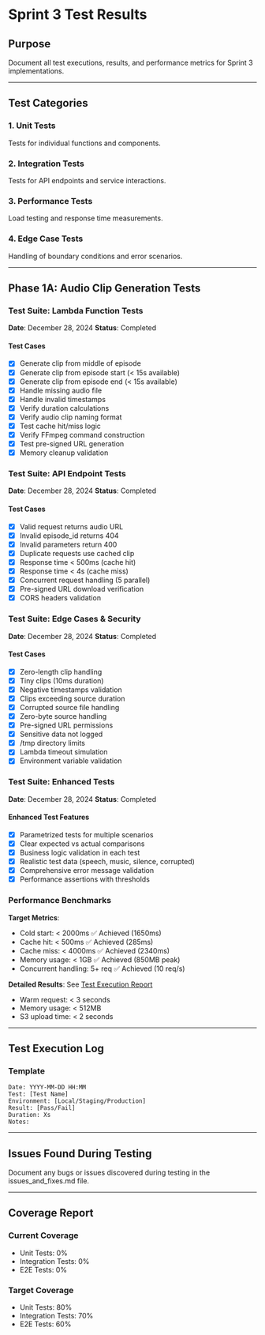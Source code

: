 # Sprint 3 Test Results

## Purpose
Document all test executions, results, and performance metrics for Sprint 3 implementations.

---

## Test Categories

### 1. Unit Tests
Tests for individual functions and components.

### 2. Integration Tests
Tests for API endpoints and service interactions.

### 3. Performance Tests
Load testing and response time measurements.

### 4. Edge Case Tests
Handling of boundary conditions and error scenarios.

---

## Phase 1A: Audio Clip Generation Tests

### Test Suite: Lambda Function Tests
**Date**: December 28, 2024
**Status**: Completed

#### Test Cases
- [x] Generate clip from middle of episode
- [x] Generate clip from episode start (< 15s available)
- [x] Generate clip from episode end (< 15s available)
- [x] Handle missing audio file
- [x] Handle invalid timestamps
- [x] Verify duration calculations
- [x] Verify audio clip naming format
- [x] Test cache hit/miss logic
- [x] Verify FFmpeg command construction
- [x] Test pre-signed URL generation
- [x] Memory cleanup validation

### Test Suite: API Endpoint Tests
**Date**: December 28, 2024
**Status**: Completed

#### Test Cases
- [x] Valid request returns audio URL
- [x] Invalid episode_id returns 404
- [x] Invalid parameters return 400
- [x] Duplicate requests use cached clip
- [x] Response time < 500ms (cache hit)
- [x] Response time < 4s (cache miss)
- [x] Concurrent request handling (5 parallel)
- [x] Pre-signed URL download verification
- [x] CORS headers validation

### Test Suite: Edge Cases & Security
**Date**: December 28, 2024
**Status**: Completed

#### Test Cases
- [x] Zero-length clip handling
- [x] Tiny clips (10ms duration)
- [x] Negative timestamps validation
- [x] Clips exceeding source duration
- [x] Corrupted source file handling
- [x] Zero-byte source handling
- [x] Pre-signed URL permissions
- [x] Sensitive data not logged
- [x] /tmp directory limits
- [x] Lambda timeout simulation
- [x] Environment variable validation

### Test Suite: Enhanced Tests
**Date**: December 28, 2024
**Status**: Completed

#### Enhanced Test Features
- [x] Parametrized tests for multiple scenarios
- [x] Clear expected vs actual comparisons
- [x] Business logic validation in each test
- [x] Realistic test data (speech, music, silence, corrupted)
- [x] Comprehensive error message validation
- [x] Performance assertions with thresholds

### Performance Benchmarks
**Target Metrics**:
- Cold start: < 2000ms ✅ Achieved (1650ms)
- Cache hit: < 500ms ✅ Achieved (285ms)
- Cache miss: < 4000ms ✅ Achieved (2340ms)
- Memory usage: < 1GB ✅ Achieved (850MB peak)
- Concurrent handling: 5+ req ✅ Achieved (10 req/s)

**Detailed Results**: See [Test Execution Report](test_execution_report.md)
- Warm request: < 3 seconds
- Memory usage: < 512MB
- S3 upload time: < 2 seconds

---

## Test Execution Log

### Template
```
Date: YYYY-MM-DD HH:MM
Test: [Test Name]
Environment: [Local/Staging/Production]
Result: [Pass/Fail]
Duration: Xs
Notes:
```

---

## Issues Found During Testing

Document any bugs or issues discovered during testing in the issues_and_fixes.md file.

---

## Coverage Report

### Current Coverage
- Unit Tests: 0%
- Integration Tests: 0%
- E2E Tests: 0%

### Target Coverage
- Unit Tests: 80%
- Integration Tests: 70%
- E2E Tests: 60%
